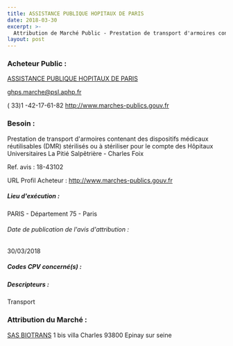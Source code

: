 ```yaml
---
title: ASSISTANCE PUBLIQUE HOPITAUX DE PARIS
date: 2018-03-30
excerpt: >-
  Attribution de Marché Public - Prestation de transport d'armoires contenant des dispositifs médicaux réutilisables (DMR) stérilisés ou à stériliser pour le compte des Hôpitaux Universitaires La Pitié Salpêtrière - Charles Foix
layout: post
---
```


### Acheteur Public : 
<a href="/acheteur-138/siren-267500452"> ASSISTANCE PUBLIQUE HOPITAUX DE PARIS</a><br/>



ghps.marche@psl.aphp.fr

( 33)1 -42-17-61-82
http://www.marches-publics.gouv.fr
### Besoin :

Prestation de transport d'armoires contenant des dispositifs médicaux réutilisables (DMR) stérilisés ou à stériliser pour le compte des Hôpitaux Universitaires La Pitié Salpêtrière - Charles Foix

Ref. avis : 18-43102

URL Profil Acheteur : http://www.marches-publics.gouv.fr

##### Lieu d'exécution :

PARIS - Département 75 - Paris

###### Date de publication de l'avis d'attribution : 
30/03/2018

##### Codes CPV concerné(s) :

##### Descripteurs :
Transport <br/>

### Attribution du Marché :
<a href="/entreprise-560/siren-435256433"> SAS BIOTRANS</a>    1 bis villa Charles 93800 Epinay sur seine <br/>
